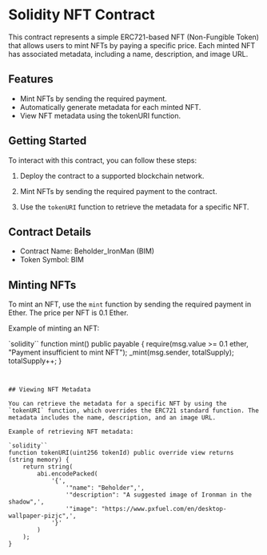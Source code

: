 # Solidity NFT Contract

This contract represents a simple ERC721-based NFT (Non-Fungible Token) that allows users to mint NFTs by paying a specific price. Each minted NFT has associated metadata, including a name, description, and image URL.

## Features

- Mint NFTs by sending the required payment.
- Automatically generate metadata for each minted NFT.
- View NFT metadata using the tokenURI function.

## Getting Started

To interact with this contract, you can follow these steps:

1. Deploy the contract to a supported blockchain network.

2. Mint NFTs by sending the required payment to the contract.

3. Use the `tokenURI` function to retrieve the metadata for a specific NFT.

## Contract Details

- Contract Name: Beholder_IronMan (BIM)
- Token Symbol: BIM

## Minting NFTs

To mint an NFT, use the `mint` function by sending the required payment in Ether. The price per NFT is 0.1 Ether.

Example of minting an NFT:

`solidity``
function mint() public payable {
    require(msg.value >= 0.1 ether, "Payment insufficient to mint NFT");
    _mint(msg.sender, totalSupply);
    totalSupply++;
}
```


## Viewing NFT Metadata

You can retrieve the metadata for a specific NFT by using the `tokenURI` function, which overrides the ERC721 standard function. The metadata includes the name, description, and an image URL.

Example of retrieving NFT metadata:

`solidity``
function tokenURI(uint256 tokenId) public override view returns (string memory) {
    return string(
        abi.encodePacked(
            '{',
                '"name": "Beholder",',
                '"description": "A suggested image of Ironman in the shadow",',
                '"image": "https://www.pxfuel.com/en/desktop-wallpaper-pizjc",',
            '}'
        )
    );
} 
```






